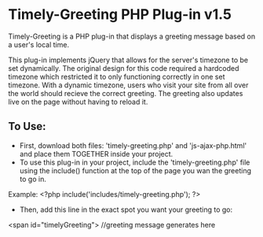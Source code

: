 # Timely-Greeting PHP Plug-in v1.5
 
Timely-Greeting is a PHP plug-in that displays a greeting message based on a user's local time.

This plug-in implements jQuery that allows for the server's timezone to be set dynamically. The original design for this code required a hardcoded timezone which restricted it to only functioning correctly in one set timezone. With a dynamic timezone, users who visit your site from all over the world should recieve the correct greeting. The greeting also updates live on the page without having to reload it.

## To Use:
* First, download both files: 'timely-greeting.php' and 'js-ajax-php.html' and place them TOGETHER inside your project.
* To use this plug-in in your project, include the 'timely-greeting.php' file using the include() function at the top of the page you wan the greeting to go in.

Example:
\<?php include('includes/timely-greeting.php'); ?>

* Then, add this line in the exact spot you want your greeting to go:

\<span id="timelyGreeting"></span> //greeting message generates here
